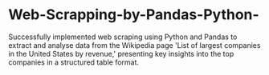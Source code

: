 # Web-Scrapping-by-Pandas-Python-
Successfully implemented web scraping using Python and Pandas to extract and analyse data from the Wikipedia page 'List of largest companies in the United States by revenue,' presenting key insights into the top companies in a structured table format.
